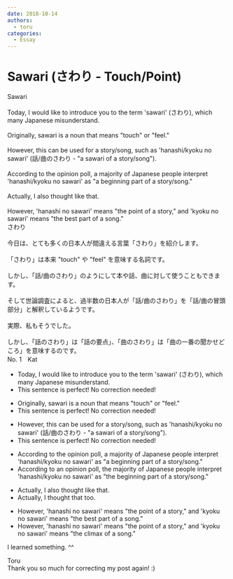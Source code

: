 ```yaml
---
date: 2018-10-14
authors:
  - toru
categories:
  - Essay
---
```


<h1 id="subject_show">Sawari (さわり - Touch/Point)</h1>
<div class="date" hidden>Oct 14, 2018 22:02</div>
<div id="post"><div id="body_show_ori">
Sawari<br/><br/>Today, I would like to introduce you to the term 'sawari' (さわり), which many Japanese misunderstand.<br/><br/>Originally, sawari is a noun that means "touch" or "feel."<br/><br/>However, this can be used for a story/song, such as 'hanashi/kyoku no sawari' (話/曲のさわり - "a sawari of a story/song").<br/><br/>According to the opinion poll, a majority of Japanese people interpret 'hanashi/kyoku no sawari' as "a beginning part of a story/song."<br/><br/>Actually, I also thought like that.<br/><br/>However, 'hanashi no sawari' means "the point of a story," and 'kyoku no sawari' means "the best part of a song."
</div></div>

<!-- more -->

<div id="post_ja"><div id="body_show_mo">
さわり<br/><br/>今日は、とても多くの日本人が間違える言葉「さわり」を紹介します。<br/><br/>「さわり」は本来 "touch" や "feel" を意味する名詞です。<br/><br/>しかし、「話/曲のさわり」のようにして本や話、曲に対して使うこともできます。<br/><br/>そして世論調査によると、過半数の日本人が「話/曲のさわり」を「話/曲の冒頭部分」と解釈しているようです。<br/><br/>実際、私もそうでした。<br/><br/>しかし、「話のさわり」は「話の要点」、「曲のさわり」は「曲の一番の聞かせどころ」を意味するのです。
</div></div>
<div id="block"><div class="first_name"> No. 1　<span class="just_name">Kat</span></div><div id="block2">
<ul class="correction_field">
<li class="incorrect">Today, I would like to introduce you to the term 'sawari' (さわり), which many Japanese misunderstand.</li>
<li class="corrected perfect">This sentence is perfect! No correction needed!</li>
</ul>
<ul class="correction_field">
<li class="incorrect">Originally, sawari is a noun that means "touch" or "feel."</li>
<li class="corrected perfect">This sentence is perfect! No correction needed!</li>
</ul>
<ul class="correction_field">
<li class="incorrect">However, this can be used for a story/song, such as 'hanashi/kyoku no sawari' (話/曲のさわり - "a sawari of a story/song").</li>
<li class="corrected perfect">This sentence is perfect! No correction needed!</li>
</ul>
<ul class="correction_field">
<li class="incorrect">According to the opinion poll, a majority of Japanese people interpret 'hanashi/kyoku no sawari' as "a beginning part of a story/song."</li>
<li class="corrected correct">
According to <span class="f_blue">an</span> opinion poll, <span class="f_blue">the</span> majority of Japanese people interpret 'hanashi/kyoku no sawari' as "<span class="f_blue">the</span> beginning part of a story/song."
</li>
</ul>
<ul class="correction_field">
<li class="incorrect">Actually, I also thought like that.</li>
<li class="corrected correct">
Actually, I <span class="f_blue">thought that</span> <span class="f_blue">too</span>.
</li>
</ul>
<ul class="correction_field">
<li class="incorrect">However, 'hanashi no sawari' means "the point of a story," and 'kyoku no sawari' means "the best part of a song."</li>
<li class="corrected correct">
However, 'hanashi no sawari' means "the point of a story," and 'kyoku no sawari' means "the <span class="f_blue">climax</span> of a song."
</li>
</ul>
<p class="comment_small">
 I learned something. ^^
</p>

</div><div class="name"><span class="just_name">Toru</span><br>
Thank you so much for correcting my post again! :)
</div>
</div>
